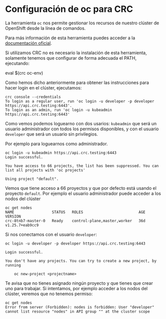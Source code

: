 # Configuración de oc para CRC

La herramienta `oc` nos permite gestionar los recursos de nuestro clúster de OpenShift desde la línea de comandos.

Para más información de esta herramienta puedes acceder a la [documentación oficial](https://docs.openshift.com/container-platform/4.12/cli_reference/openshift_cli/getting-started-cli.html).

Si utilizamos CRC no es necesario la instalación de esta herramienta, solamente tenemos que configurar de forma adecuada el PATH, ejecutando:

eval $(crc oc-env)

Como hemos dicho anteriormente para obtener las instrucciones para hacer login en el clúster, ejecutamos:

    crc console --credentials
    To login as a regular user, run 'oc login -u developer -p developer https://api.crc.testing:6443'.
    To login as an admin, run 'oc login -u kubeadmin https://api.crc.testing:6443'

Como vemos podemos loguearno con dos usarios: `kubeadmin` que será un usuario administrador con todos los permisos disponibles, y con el usuario `developer` que será un usuario sin privilegios.

Por ejemplo para loguearnos como administrador.
    
    oc login -u kubeadmin https://api.crc.testing:6443
    Login successful.

    You have access to 66 projects, the list has been suppressed. You can list all projects with 'oc projects'

    Using project "default".

Vemos que tiene acceso a 66 proyectos y que por defecto está usando el proyecto `default`. Por ejemplo el usuario administrador puede acceder a los nodos del clúster


    oc get nodes
    NAME                 STATUS   ROLES                         AGE   VERSION
    crc-8tnb7-master-0   Ready    control-plane,master,worker   36d   v1.25.7+eab9cc9

Si nos conectamos con el usuario `developer`:

    oc login -u developer -p developer https://api.crc.testing:6443

    Login successful.

    You don't have any projects. You can try to create a new project, by running

        oc new-project <projectname>

Te avisa que no tienes asignado ningún proyecto y que tienes que crear uno para trabajar. Si intentamos, por ejemplo acceder a los nodos del clúster, veremos que no tenemos permiso:

    oc get nodes
    Error from server (Forbidden): nodes is forbidden: User "developer" cannot list resource "nodes" in API group "" at the cluster scope
